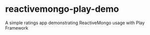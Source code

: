 reactivemongo-play-demo
=======================

A simple ratings app demonstrating ReactiveMongo usage with Play Framework

